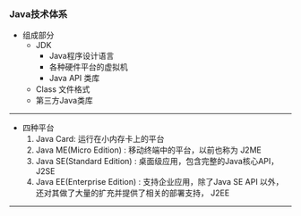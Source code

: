 ### Java技术体系
- 组成部分
    - JDK
        - Java程序设计语言
        - 各种硬件平台的虚拟机
        - Java API 类库
    - Class 文件格式
    - 第三方Java类库
---------------
- 四种平台
    1. Java Card: 运行在小内存卡上的平台
    2. Java ME(Micro Edition) : 移动终端中的平台，以前也称为 J2ME
    3. Java SE(Standard Edition) : 桌面级应用，包含完整的Java核心API， J2SE
    4. Java EE(Enterprise Edition) : 支持企业应用，除了Java SE API 以外， 还对其做了大量的扩充并提供了相关的部署支持， J2EE
--------